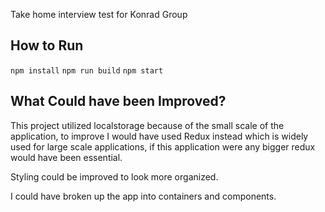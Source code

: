 Take home interview test for Konrad Group

## How to Run
`npm install`
`npm run build`
`npm start`

## What Could have been Improved?

This project utilized localstorage because of the small scale of the application,
to improve I would have used Redux instead which is widely used for large scale applications,
if this application were any bigger redux would have been essential.

Styling could be improved to look more organized.

I could have broken up the app into containers and components.
